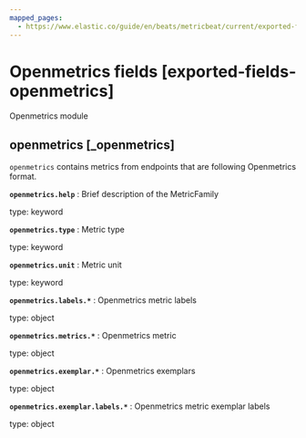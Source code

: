 ```yaml
---
mapped_pages:
  - https://www.elastic.co/guide/en/beats/metricbeat/current/exported-fields-openmetrics.html
---
```


# Openmetrics fields [exported-fields-openmetrics]

Openmetrics module


## openmetrics [_openmetrics]

`openmetrics` contains metrics from endpoints that are following Openmetrics format.


**`openmetrics.help`**
:   Brief description of the MetricFamily

type: keyword


**`openmetrics.type`**
:   Metric type

type: keyword


**`openmetrics.unit`**
:   Metric unit

type: keyword


**`openmetrics.labels.*`**
:   Openmetrics metric labels

type: object


**`openmetrics.metrics.*`**
:   Openmetrics metric

type: object


**`openmetrics.exemplar.*`**
:   Openmetrics exemplars

type: object


**`openmetrics.exemplar.labels.*`**
:   Openmetrics metric exemplar labels

type: object


